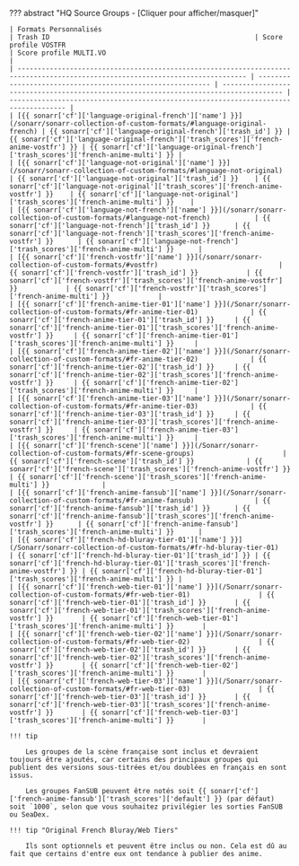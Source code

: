 ??? abstract "HQ Source Groups - [Cliquer pour afficher/masquer]"

    | Formats Personnalisés                                                                                                           | Trash ID                                                   | Score profile VOSTFR                                                                  | Score profile MULTI.VO                                                               |
    | ------------------------------------------------------------------------------------------------------------------------------- | ---------------------------------------------------------- | ------------------------------------------------------------------------------------- | ------------------------------------------------------------------------------------ |
    | [{{ sonarr['cf']['language-original-french']['name'] }}](/sonarr/sonarr-collection-of-custom-formats/#language-original-french) | {{ sonarr['cf']['language-original-french']['trash_id'] }} | {{ sonarr['cf']['language-original-french']['trash_scores']['french-anime-vostfr'] }} | {{ sonarr['cf']['language-original-french']['trash_scores']['french-anime-multi'] }} |
    | [{{ sonarr['cf']['language-not-original']['name'] }}](/sonarr/sonarr-collection-of-custom-formats/#language-not-original)       | {{ sonarr['cf']['language-not-original']['trash_id'] }}    | {{ sonarr['cf']['language-not-original']['trash_scores']['french-anime-vostfr'] }}    | {{ sonarr['cf']['language-not-original']['trash_scores']['french-anime-multi'] }}    |
    | [{{ sonarr['cf']['language-not-french']['name'] }}](/sonarr/sonarr-collection-of-custom-formats/#language-not-french)           | {{ sonarr['cf']['language-not-french']['trash_id'] }}      | {{ sonarr['cf']['language-not-french']['trash_scores']['french-anime-vostfr'] }}      | {{ sonarr['cf']['language-not-french']['trash_scores']['french-anime-multi'] }}      |
    | [{{ sonarr['cf']['french-vostfr']['name'] }}](/sonarr/sonarr-collection-of-custom-formats/#vostfr)                              | {{ sonarr['cf']['french-vostfr']['trash_id'] }}            | {{ sonarr['cf']['french-vostfr']['trash_scores']['french-anime-vostfr'] }}            | {{ sonarr['cf']['french-vostfr']['trash_scores']['french-anime-multi'] }}            |
    | [{{ sonarr['cf']['french-anime-tier-01']['name'] }}](/Sonarr/sonarr-collection-of-custom-formats/#fr-anime-tier-01)             | {{ sonarr['cf']['french-anime-tier-01']['trash_id'] }}     | {{ sonarr['cf']['french-anime-tier-01']['trash_scores']['french-anime-vostfr'] }}     | {{ sonarr['cf']['french-anime-tier-01']['trash_scores']['french-anime-multi'] }}     |
    | [{{ sonarr['cf']['french-anime-tier-02']['name'] }}](/Sonarr/sonarr-collection-of-custom-formats/#fr-anime-tier-02)             | {{ sonarr['cf']['french-anime-tier-02']['trash_id'] }}     | {{ sonarr['cf']['french-anime-tier-02']['trash_scores']['french-anime-vostfr'] }}     | {{ sonarr['cf']['french-anime-tier-02']['trash_scores']['french-anime-multi'] }}     |
    | [{{ sonarr['cf']['french-anime-tier-03']['name'] }}](/Sonarr/sonarr-collection-of-custom-formats/#fr-anime-tier-03)             | {{ sonarr['cf']['french-anime-tier-03']['trash_id'] }}     | {{ sonarr['cf']['french-anime-tier-03']['trash_scores']['french-anime-vostfr'] }}     | {{ sonarr['cf']['french-anime-tier-03']['trash_scores']['french-anime-multi'] }}     |
    | [{{ sonarr['cf']['french-scene']['name'] }}](/Sonarr/sonarr-collection-of-custom-formats/#fr-scene-groups)                      | {{ sonarr['cf']['french-scene']['trash_id'] }}             | {{ sonarr['cf']['french-scene']['trash_scores']['french-anime-vostfr'] }}             | {{ sonarr['cf']['french-scene']['trash_scores']['french-anime-multi'] }}             |
    | [{{ sonarr['cf']['french-anime-fansub']['name'] }}](/Sonarr/sonarr-collection-of-custom-formats/#fr-anime-fansub)               | {{ sonarr['cf']['french-anime-fansub']['trash_id'] }}      | {{ sonarr['cf']['french-anime-fansub']['trash_scores']['french-anime-vostfr'] }}      | {{ sonarr['cf']['french-anime-fansub']['trash_scores']['french-anime-multi'] }}      |
    | [{{ sonarr['cf']['french-hd-bluray-tier-01']['name'] }}](/Sonarr/sonarr-collection-of-custom-formats/#fr-hd-bluray-tier-01)     | {{ sonarr['cf']['french-hd-bluray-tier-01']['trash_id'] }} | {{ sonarr['cf']['french-hd-bluray-tier-01']['trash_scores']['french-anime-vostfr'] }} | {{ sonarr['cf']['french-hd-bluray-tier-01']['trash_scores']['french-anime-multi'] }} |
    | [{{ sonarr['cf']['french-web-tier-01']['name'] }}](/Sonarr/sonarr-collection-of-custom-formats/#fr-web-tier-01)                 | {{ sonarr['cf']['french-web-tier-01']['trash_id'] }}       | {{ sonarr['cf']['french-web-tier-01']['trash_scores']['french-anime-vostfr'] }}       | {{ sonarr['cf']['french-web-tier-01']['trash_scores']['french-anime-multi'] }}       |
    | [{{ sonarr['cf']['french-web-tier-02']['name'] }}](/Sonarr/sonarr-collection-of-custom-formats/#fr-web-tier-02)                 | {{ sonarr['cf']['french-web-tier-02']['trash_id'] }}       | {{ sonarr['cf']['french-web-tier-02']['trash_scores']['french-anime-vostfr'] }}       | {{ sonarr['cf']['french-web-tier-02']['trash_scores']['french-anime-multi'] }}       |
    | [{{ sonarr['cf']['french-web-tier-03']['name'] }}](/Sonarr/sonarr-collection-of-custom-formats/#fr-web-tier-03)                 | {{ sonarr['cf']['french-web-tier-03']['trash_id'] }}       | {{ sonarr['cf']['french-web-tier-03']['trash_scores']['french-anime-vostfr'] }}       | {{ sonarr['cf']['french-web-tier-03']['trash_scores']['french-anime-multi'] }}       |

    !!! tip

        Les groupes de la scène française sont inclus et devraient toujours être ajoutés, car certains des principaux groupes qui publient des versions sous-titrées et/ou doublées en français en sont issus.

        Les groupes FanSUB peuvent être notés soit {{ sonarr['cf']['french-anime-fansub']['trash_scores']['default'] }} (par défaut) soit `1000`, selon que vous souhaitez privilégier les sorties FanSUB ou SeaDex.

    !!! tip "Original French Bluray/Web Tiers"

        Ils sont optionnels et peuvent être inclus ou non. Cela est dû au fait que certains d'entre eux ont tendance à publier des anime.
